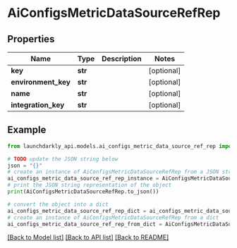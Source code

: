 # AiConfigsMetricDataSourceRefRep


## Properties

Name | Type | Description | Notes
------------ | ------------- | ------------- | -------------
**key** | **str** |  | [optional] 
**environment_key** | **str** |  | [optional] 
**name** | **str** |  | [optional] 
**integration_key** | **str** |  | [optional] 

## Example

```python
from launchdarkly_api.models.ai_configs_metric_data_source_ref_rep import AiConfigsMetricDataSourceRefRep

# TODO update the JSON string below
json = "{}"
# create an instance of AiConfigsMetricDataSourceRefRep from a JSON string
ai_configs_metric_data_source_ref_rep_instance = AiConfigsMetricDataSourceRefRep.from_json(json)
# print the JSON string representation of the object
print(AiConfigsMetricDataSourceRefRep.to_json())

# convert the object into a dict
ai_configs_metric_data_source_ref_rep_dict = ai_configs_metric_data_source_ref_rep_instance.to_dict()
# create an instance of AiConfigsMetricDataSourceRefRep from a dict
ai_configs_metric_data_source_ref_rep_from_dict = AiConfigsMetricDataSourceRefRep.from_dict(ai_configs_metric_data_source_ref_rep_dict)
```
[[Back to Model list]](../README.md#documentation-for-models) [[Back to API list]](../README.md#documentation-for-api-endpoints) [[Back to README]](../README.md)


